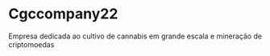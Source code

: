 # Cgccompany22
Empresa dedicada ao cultivo de cannabis em grande escala e mineração de criptomoedas 
